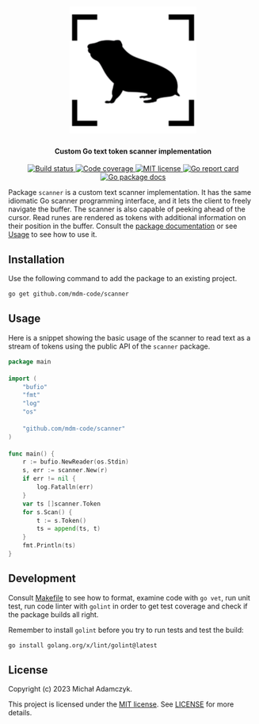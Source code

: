 <h1 align="center">
  <div>
    <img src="https://raw.githubusercontent.com/mdm-code/mdm-code.github.io/main/scanner_logo.png" alt="logo" style="width:256px;height:256px;"/>
  </div>
</h1>

<h4 align="center">Custom Go text token scanner implementation</h4>

<div align="center">
<p>
    <a href="https://github.com/mdm-code/scanner/actions?query=workflow%3ACI">
        <img alt="Build status" src="https://github.com/mdm-code/scanner/workflows/CI/badge.svg">
    </a>
    <a href="https://app.codecov.io/gh/mdm-code/scanner">
        <img alt="Code coverage" src="https://codecov.io/gh/mdm-code/scanner/branch/main/graphs/badge.svg?branch=main">
    </a>
    <a href="https://opensource.org/licenses/MIT" rel="nofollow">
        <img alt="MIT license" src="https://img.shields.io/github/license/mdm-code/scanner">
    </a>
    <a href="https://goreportcard.com/report/github.com/mdm-code/scanner">
        <img alt="Go report card" src="https://goreportcard.com/badge/github.com/mdm-code/scanner">
    </a>
    <a href="https://pkg.go.dev/github.com/mdm-code/scanner">
        <img alt="Go package docs" src="https://img.shields.io/badge/go.dev-reference-007d9c?logo=go&logoColor=white">
    </a>
</p>
</div>

Package `scanner` is a custom text scanner implementation. It has the same
idiomatic Go scanner programming interface, and it lets the client to freely
navigate the buffer. The scanner is also capable of peeking ahead of the
cursor. Read runes are rendered as tokens with additional information on their
position in the buffer. Consult the [package documentation](https://pkg.go.dev/github.com/mdm-code/scanner) or see
[Usage](#usage) to see how to use it.


## Installation

Use the following command to add the package to an existing project.

```sh
go get github.com/mdm-code/scanner
```


## Usage

Here is a snippet showing the basic usage of the scanner to read text as a stream
of tokens using the public API of the `scanner` package.

```go
package main

import (
    "bufio"
    "fmt"
    "log"
    "os"

    "github.com/mdm-code/scanner"
)

func main() {
    r := bufio.NewReader(os.Stdin)
    s, err := scanner.New(r)
    if err != nil {
        log.Fatalln(err)
    }
    var ts []scanner.Token
    for s.Scan() {
        t := s.Token()
        ts = append(ts, t)
    }
    fmt.Println(ts)
}
```


## Development

Consult [Makefile](Makefile) to see how to format, examine code with `go vet`,
run unit test, run code linter with `golint` in order to get test coverage and
check if the package builds all right.

Remember to install `golint` before you try to run tests and test the build:

```sh
go install golang.org/x/lint/golint@latest
```


## License

Copyright (c) 2023 Michał Adamczyk.

This project is licensed under the [MIT license](https://opensource.org/licenses/MIT).
See [LICENSE](LICENSE) for more details.
